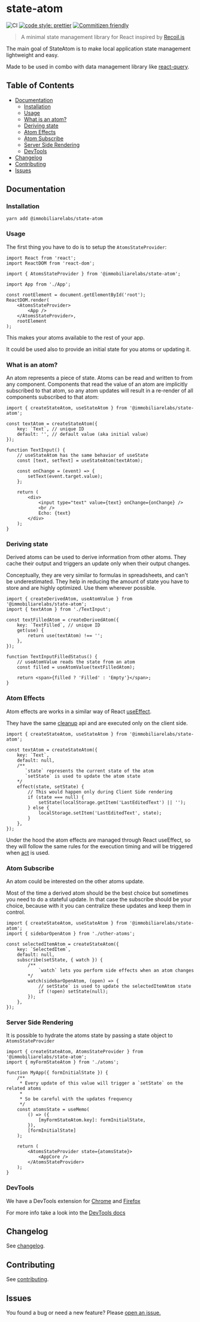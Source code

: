 # state-atom

![CI](https://github.com/immobiliare/wsse-header-generator-php/workflows/CI/badge.svg)
[![code style: prettier](https://img.shields.io/badge/code_style-prettier-ff69b4.svg?style=flat-square)](https://github.com/prettier/prettier)
[![Commitizen friendly](https://img.shields.io/badge/commitizen-friendly-brightgreen.svg?style=flat-square)](http://commitizen.github.io/cz-cli/)

> A minimal state management library for React inspired by [Recoil.js](https://recoiljs.org/)

The main goal of StateAtom is to make local application state management lightweight and easy.

Made to be used in combo with data management library like [react-query](https://react-query-v2.tanstack.com/docs/overview).

## Table of Contents

-   [Documentation](#documentation)
    -   [Installation](#installation)
    -   [Usage](#usage)
    -   [What is an atom?](#what-is-an-atom)
    -   [Deriving state](#deriving-state)
    -   [Atom Effects](#atom-effects)
    -   [Atom Subscribe](#atom-subscribe)
    -   [Server Side Rendering](#server-side-rendering)
    -   [DevTools](#devtools)
-   [Changelog](#changelog)
-   [Contributing](#contributing)
-   [Issues](#issues)

## Documentation

### Installation

```
yarn add @immobiliarelabs/state-atom
```

### Usage

The first thing you have to do is to setup the `AtomsStateProvider`:

```tsx
import React from 'react';
import ReactDOM from 'react-dom';

import { AtomsStateProvider } from '@immobiliarelabs/state-atom';

import App from './App';

const rootElement = document.getElementById('root');
ReactDOM.render(
    <AtomsStateProvider>
        <App />
    </AtomsStateProvider>,
    rootElement
);
```

This makes your atoms available to the rest of your app.

It could be used also to provide an initial state for you atoms or updating it.

### What is an atom?

An atom represents a piece of state. Atoms can be read and written to from any component. Components that read the value of an atom are implicitly subscribed to that atom, so any atom updates will result in a re-render of all components subscribed to that atom:

```tsx
import { createStateAtom, useStateAtom } from '@immobiliarelabs/state-atom';

const textAtom = createStateAtom({
    key: `Text`, // unique ID
    default: '', // default value (aka initial value)
});

function TextInput() {
    // useStateAtom has the same behavior of useState
    const [text, setText] = useStateAtom(textAtom);

    const onChange = (event) => {
        setText(event.target.value);
    };

    return (
        <div>
            <input type="text" value={text} onChange={onChange} />
            <br />
            Echo: {text}
        </div>
    );
}
```

### Deriving state

Derived atoms can be used to derive information from other atoms. They cache their output and triggers an update only when their output changes.

Conceptually, they are very similar to formulas in spreadsheets, and can't be underestimated. They help in reducing the amount of state you have to store and are highly optimized. Use them wherever possible.

```tsx
import { createDerivedAtom, useAtomValue } from '@immobiliarelabs/state-atom';
import { textAtom } from './TextInput';

const textFilledAtom = createDerivedAtom({
    key: `TextFilled`, // unique ID
    get(use) {
        return use(textAtom) !== '';
    },
});

function TextInputFilledStatus() {
    // useAtomValue reads the state from an atom
    const filled = useAtomValue(textFilledAtom);

    return <span>{filled ? 'Filled' : 'Empty'}</span>;
}
```

### Atom Effects

Atom effects are works in a similar way of React [useEffect](https://reactjs.org/docs/hooks-effect.html).

They have the same [cleanup](https://reactjs.org/docs/hooks-effect.html#effects-with-cleanup) api and are executed only on the client side.

```tsx
import { createStateAtom, useStateAtom } from '@immobiliarelabs/state-atom';

const textAtom = createStateAtom({
    key: `Text`,
    default: null,
    /**
       `state` represents the current state of the atom
       `setState` is used to update the atom state
    */
    effect(state, setState) {
        // This would happen only during Client Side rendering
        if (state === null) {
            setState(localStorage.getItem('LastEditedText') || '');
        } else {
            localStorage.setItem('LastEditedText', state);
        }
    },
});
```

Under the hood the atom effects are managed through React useEffect, so they will follow the same rules for the execution timing and will be triggered when [act](https://reactjs.org/docs/testing-recipes.html#act) is used.

### Atom Subscribe

An atom could be interested on the other atoms update.

Most of the time a derived atom should be the best choice but sometimes you need to do a stateful update.
In that case the subscribe should be your choice, because with it you can centralize these updates and keep them in control.

```tsx
import { createStateAtom, useStateAtom } from '@immobiliarelabs/state-atom';
import { sidebarOpenAtom } from './other-atoms';

const selectedItemAtom = createStateAtom({
    key: `SelectedItem`,
    default: null,
    subscribe(setState, { watch }) {
        /**
            `watch` lets you perform side effects when an atom changes
        */
        watch(sidebarOpenAtom, (open) => {
            // setState` is used to update the selectedItemAtom state
            if (!open) setState(null);
        });
    },
});
```

### Server Side Rendering

It is possible to hydrate the atoms state by passing a state object to `AtomsStateProvider`

```tsx
import { createStateAtom, AtomsStateProvider } from '@immobiliarelabs/state-atom';
import { myFormStateAtom } from './atoms';

function MyApp({ formInitialState }) {
    /**
     * Every update of this value will trigger a `setState` on the related atoms
     *
     * So be careful with the updates frequency
     */
    const atomsState = useMemo(
        () => ({
            [myFormStateAtom.key]: formInitialState,
        }),
        [formInitialState]
    );

    return (
        <AtomsStateProvider state={atomsState}>
            <AppCore />
        </AtomsStateProvider>
    );
}
```

### DevTools

We have a DevTools extension for [Chrome](https://chrome.google.com/webstore/detail/state-atom-devtools/mhdnjcangakajcinldiniomklbmmjcka) and [Firefox](https://addons.mozilla.org/it/firefox/addon/state-atom-devtools/)

For more info take a look into the [DevTools docs](./devtools/README.md)

## Changelog

See [changelog](./CHANGELOG.md).

## Contributing

See [contributing](./CONTRIBUTING.md).

## Issues

You found a bug or need a new feature? Please <a href="https://github.com/immobiliare/state-atom/issues/new" target="_blank">open an issue.</a>
